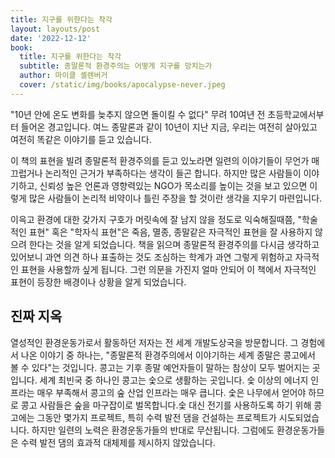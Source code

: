 ```yaml
---
title: 지구를 위한다는 착각
layout: layouts/post
date: '2022-12-12'
book:
  title: 지구를 위한다는 착각
  subtitle: 종말론적 환경주의는 어떻게 지구를 망치는가
  author: 마이클 셸렌버거
  cover: /static/img/books/apocalypse-never.jpeg
---
```


"10년 안에 온도 변화를 늦추지 않으면 돌이킬 수 없다" 무려 10여년 전 초등학교에서부터 들어온 경고입니다. 여느 종말론과 같이 10년이 지난 지금, 우리는 여전히 살아있고 여전히 똑같은 이야기를 듣고 있습니다.  

이 책의 표현을 빌려 종말론적 환경주의를 듣고 있노라면 일련의 이야기들이 무언가 매끄럽거나 논리적인 근거가 부족하다는 생각이 들곤 합니다. 하지만 많은 사람들이 이야기하고, 신뢰성 높은 언론과 영향력있는 NGO가 목소리를 높이는 것을 보고 있으면 이렇게 많은 사람들이 논리적 비약이나 틀린 주장을 할 것이란 생각을 지우기 마련입니다.  

이윽고 환경에 대한 갖가지 구호가 머릿속에 잘 남지 않을 정도로 익숙해질때쯤, "학술적인 표현" 혹은 "학자식 표현"은 죽음, 멸종, 종말같은 자극적인 표현을 잘 사용하지 않으려 한다는 것을 알게 되었습니다. 책을 읽으며 종말론적 환경주의를 다시금 생각하고 있어보니 과연 의견 하나 표출하는 것도 조심하는 학계가 과연 그렇게 위험하고 자극적인 표현을 사용할까 싶게 됩니다. 그런 의문을 가진지 얼마 안되어 이 책에서 자극적인 표현이 등장한 배경이나 상황을 알게 되었습니다.

## 진짜 지옥
열성적인 환경운동가로서 활동하던 저자는 전 세계 개발도상국을 방문합니다. 그 경험에서 나온 이야기 중 하나는, "종말론적 환경주의에서 이야기하는 세계 종말은 콩고에서 볼 수 있다"는 것입니다. 콩고는 기후 종말 예언자들이 말하는 참상이 모두 벌어지는 곳입니다. 세계 최빈국 중 하나인 콩고는 숯으로 생활하는 곳입니다. 숯 이상의 에너지 인프라는 매우 부족해서 콩고의 숲 산업 인프라는 매우 큽니다. 숯은 나무에서 얻어야 하므로 콩고 사람들은 숲을 마구잡이로 벌목합니다.숯 대신 전기를 사용하도록 하기 위해 콩고에는 그동안 몇가지 프로젝트, 특히 수력 발전 댐을 건설하는 프로젝트가 시도되었습니다. 하지만 일련의 노력은 환경운동가들의 반대로 무산됩니다. 그럼에도 환경운동가들은 수력 발전 댐의 효과적 대체제를 제시하지 않았습니다.